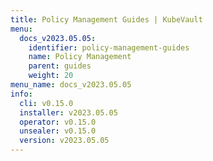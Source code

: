```yaml
---
title: Policy Management Guides | KubeVault
menu:
  docs_v2023.05.05:
    identifier: policy-management-guides
    name: Policy Management
    parent: guides
    weight: 20
menu_name: docs_v2023.05.05
info:
  cli: v0.15.0
  installer: v2023.05.05
  operator: v0.15.0
  unsealer: v0.15.0
  version: v2023.05.05
---
```


